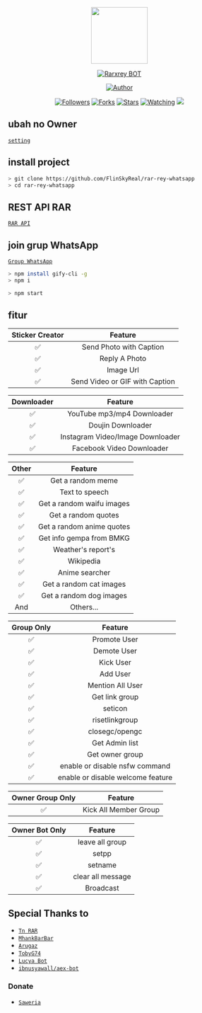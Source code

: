 <p align="center">
<img src="https://i.pinimg.com/originals/a9/61/56/a9615697d8cd1dee05b0ba8a9f1ea9a5.gif?s=400&u=1ceaf43bd7e0fdb53563faf97ca77e275936168d&v=4" width="128" height="128"/>
</p>
<p align="center">
<a href="#"><img title="Rarxrey BOT" src="https://img.shields.io/badge/Rarxrey BOT-green?colorA=%23ff0000&colorB=%23017e40&style=for-the-badge"></a>
</p>
<p align="center">
<a href="https://github.com/FlinSky"><img title="Author" src="https://img.shields.io/badge/Author-RAR X REY-black.svg?style=for-the-badge&logo=github"></a>
</p>
<p align="center">
<a href="https://github.com/FlinSkyReal/followers"><img title="Followers" src="https://img.shields.io/github/followers/FlinSkyReal?color=blue&style=flat-square"></a>
<a href="https://github.com/FlinSkyReal/rar-rey-whatsapp/network/members"><img title="Forks" src="https://img.shields.io/github/forks/FlinSkyReal/rar-rey-whatsapp?color=red&style=flat-square"></a>
<a href="https://github.com/FlinSkyReal/rar-rey-whatsapp/stargazers/"><img title="Stars" src="https://img.shields.io/github/stars/FlinSkyReal/rar-rey-whatsapp?color=red&style=flat-square"></a>
<a href="https://github.com/FlinSkyReal/rar-rey-whatsapp/watchers"><img title="Watching" src="https://img.shields.io/github/watchers/FlinSkyReal/rar-rey-whatsapp?label=Watchers&color=blue&style=flat-square"></a>
<a href="https://hits.seeyoufarm.com"><img src="https://hits.seeyoufarm.com/api/count/incr/badge.svg?url=https%3A%2F%2Fgithub.com%2FFlinSkyReal%2Frar-rey-whatsapp&count_bg=%2379C83D&title_bg=%23555555&icon=probot.svg&icon_color=%2300FF6D&title=hits&edge_flat=false"/></a>
</p>

## ubah no Owner
[`setting`](https://github.com/FlinSkyReal/rar-rey-whatsapp/blob/main/msgHndlr.js#L67)

## install project

```bash
> git clone https://github.com/FlinSkyReal/rar-rey-whatsapp
> cd rar-rey-whatsapp
```

## REST API RAR
[`RAR API`](https://vlaxrar.herokuapp.com/)

## join grup WhatsApp
[`Group WhatsApp`](https://chat.whatsapp.com/Isndxoe2HtJLe1kXR0b2Jh)

```bash
> npm install gify-cli -g
> npm i
```

```bash
> npm start
```

## fitur

| Sticker Creator |                Feature           |
| :-----------: | :--------------------------------: |
|       ✅       | Send Photo with Caption          |
|       ✅       | Reply A Photo                    |
|       ✅       | Image Url                        |
|       ✅       | Send Video or GIF with Caption   |


| Downloader |                     Feature                |
| :------------: | :---------------------------------------------: |
|       ✅        |   YouTube mp3/mp4 Downloader                    |
|       ✅       |   Doujin Downloader         |
|       ✅        |   Instagram Video/Image Downloader                  |
|       ✅        |   Facebook Video Downloader                  |


| Other  |                     Feature                     |
| :------------: | :---------------------------------------------: |
|       ✅        |   Get a random meme             |
|       ✅        |   Text to speech                |
|       ✅        |   Get a random waifu images     |
|       ✅        |   Get a random quotes           |
|       ✅        |   Get a random anime quotes     |
|       ✅        |   Get info gempa from BMKG      |
|       ✅        |   Weather's report's     |
|       ✅        |   Wikipedia                 |
|       ✅        |   Anime searcher    |
|       ✅        |   Get a random cat images       |
|       ✅        |   Get a random dog images       |
|      And        |   Others...                     |


| Group Only  |                     Feature                     |
| :------------: | :---------------------------------------------: |
|       ✅        |   Promote User                  |
|       ✅        |   Demote User                   |
|       ✅        |   Kick User                     |
|       ✅        |   Add User                      |
|       ✅        |   Mention All User              |
|       ✅        |   Get link group                |
|       ✅        |   seticon                       |
|       ✅        |   risetlinkgroup                |
|       ✅        |   closegc/opengc                |
|       ✅        |   Get Admin list                |
|       ✅        |   Get owner group               |
|       ✅        |   enable or disable nsfw command|
|       ✅        |   enable or disable welcome feature|


| Owner Group Only  |              Feature                |
| :------------: | :---------------------------------------------: |
|       ✅        |   Kick All Member Group                 |

| Owner Bot Only  |              Feature                |
| :------------: | :---------------------------------------------: |
|       ✅        |   leave all group 
|       ✅        |   setpp
|       ✅        |   setname
|       ✅        |   clear all message                 |
|       ✅        |   Broadcast                      |


## Special Thanks to
* [`Tn RAR`](https://github.com/RAR-HELIX)
* [`MhankBarBar`](https://github.com/MhankBarBar/whatsapp-bot)
* [`Arugaz`](https://github.com/ArugaZ/whatsapp-bot)
* [`TobyG74`](https://github.com/TobyG74/ElainaBOT)
* [`Lucya Bot`](https://github.com/bdrsmsdn/lucya-bot)
* [`ibnusyawall/aex-bot`](https://github.com/ibnusyawall/aex-bot)

### Donate
* [`Saweria`](https://saweria.co/donate/helixa)
